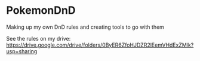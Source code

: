# PokemonDnD
Making up my own DnD rules and creating tools to go with them

See the rules on my drive: https://drive.google.com/drive/folders/0ByER6ZfoHJDZR2lEemVHdExZMlk?usp=sharing
